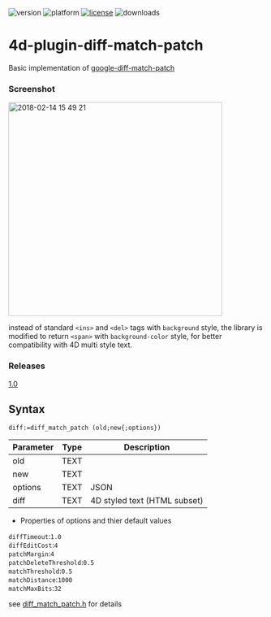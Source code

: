 ![version](https://img.shields.io/badge/version-18%2B-EB8E5F)
![platform](https://img.shields.io/static/v1?label=platform&message=mac-intel%20|%20mac-arm%20|%20win-64&color=blue)
[![license](https://img.shields.io/github/license/miyako/4d-plugin-diff-match-patch)](LICENSE)
![downloads](https://img.shields.io/github/downloads/miyako/4d-plugin-diff-match-patch/total)

# 4d-plugin-diff-match-patch
Basic implementation of [google-diff-match-patch](https://github.com/google/diff-match-patch)

### Screenshot

<img width="421" alt="2018-02-14 15 49 21" src="https://user-images.githubusercontent.com/1725068/36197663-bed69022-11b7-11e8-8425-3dc7ae9fb62d.png">

instead of standard ``<ins>`` and ``<del>`` tags with ``background`` style, the library is modified to return ``<span>`` with ``background-color`` style, for better compatibility with 4D multi style text.

### Releases

[1.0](https://github.com/miyako/4d-plugin-diff-match-patch/releases/tag/1.0)

## Syntax

```
diff:=diff_match_patch (old;new{;options})
```

Parameter|Type|Description
------------|------------|----
old|TEXT|
new|TEXT|
options|TEXT|JSON
diff|TEXT|4D styled text (HTML subset)

* Properties of options and thier default values

``diffTimeout``:``1.0``  
``diffEditCost``:``4``  
``patchMargin``:``4``  
``patchDeleteThreshold``:``0.5``  
``matchThreshold``:``0.5``  
``matchDistance``:``1000``  
``matchMaxBits``:``32``  

see [diff_match_patch.h](https://github.com/miyako/4d-plugin-diff-match-patch/blob/master/diff_match_patch/cpp/diff_match_patch.h) for details
